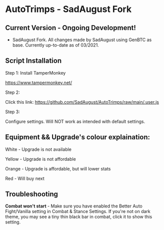 # AutoTrimps - SadAugust Fork

## Current Version - Ongoing Development!
- SadAugust Fork. All changes made by SadAugust using GenBTC as base. Currently up-to-date as of 03/2021.

## Script Installation

Step 1: Install TamperMonkey

https://www.tampermonkey.net/

Step 2: 

Click this link: https://github.com/SadAugust/AutoTrimps/raw/main/.user.js

Step 3: 

Configure settings. Will NOT work as intended with default settings. 

## Equipment && Upgrade's colour explaination:

White - Upgrade is not available

Yellow - Upgrade is not affordable

Orange - Upgrade is affordable, but will lower stats

Red - Will buy next

## Troubleshooting

**Combat won't start** - Make sure you have enabled the Better Auto Fight/Vanilla setting in Combat & Stance Settings. If you're not on dark theme, you may see a tiny thin black bar in combat, click it to show this setting.
